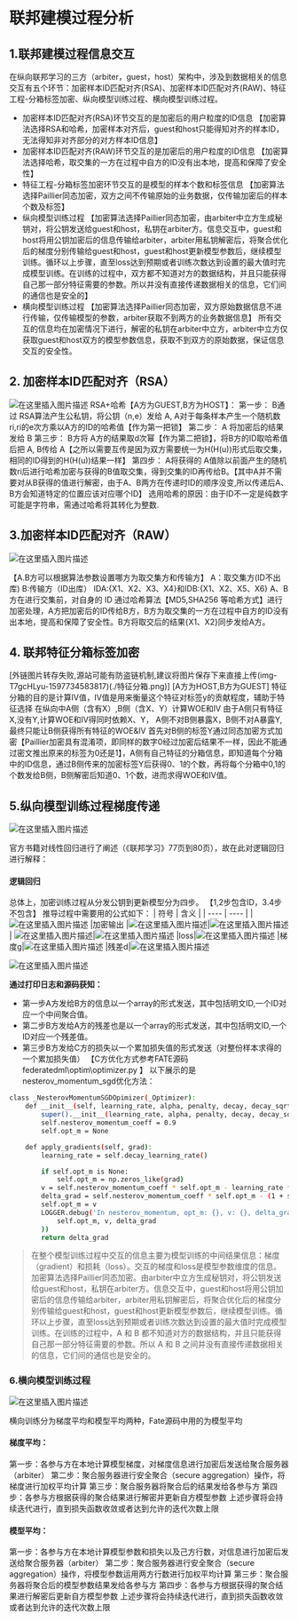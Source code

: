 ﻿# 联邦建模过程分析
## 1.联邦建模过程信息交互
在纵向联邦学习的三方（arbiter，guest，host）架构中，涉及到数据相关的信息交互有五个环节：加密样本ID匹配对齐(RSA)、加密样本ID匹配对齐(RAW)、特征工程-分箱标签加密、纵向模型训练过程、横向模型训练过程。
- 加密样本ID匹配对齐(RSA)环节交互的是加密后的用户粒度的ID信息
【加密算法选择RSA和哈希，加密样本对齐后，guest和host只能得知对齐的样本ID，无法得知非对齐部分的对方样本ID信息】
- 加密样本ID匹配对齐(RAW)环节交互的是加密后的用户粒度的ID信息
【加密算法选择哈希，取交集的一方在过程中自方的ID没有出本地，提高和保障了安全性】
- 特征工程-分箱标签加密环节交互的是模型的样本个数和标签信息
【加密算法选择Paillier同态加密，双方之间不传输原始的业务数据，仅传输加密后的样本个数及标签】
- 纵向模型训练过程
【加密算法选择Paillier同态加密，由arbiter中立方生成秘钥对，将公钥发送给guest和host，私钥在arbiter方。信息交互中，guest和host将用公钥加密后的信息传输给arbiter，arbiter用私钥解密后，将聚合优化后的梯度分别传输给guest和host，guest和host更新模型参数后，继续模型训练。循环以上步骤，直至loss达到预期或者训练次数达到设置的最大值时完成模型训练。在训练的过程中，双方都不知道对方的数据结构，并且只能获得自己那一部分特征需要的参数。所以并没有直接传递数据相关的信息，它们间的通信也是安全的】
- 横向模型训练过程
【加密算法选择Paillier同态加密，双方原始数据信息不进行传输，仅传输模型的参数，arbiter获取不到两方的业务数据信息】
所有交互的信息均在加密情况下进行，解密的私钥在arbiter中立方，arbiter中立方仅获取guest和host双方的模型参数信息，获取不到双方的原始数据，保证信息交互的安全性。

## 2. 加密样本ID匹配对齐（RSA）
![在这里插入图片描述](https://img-blog.csdnimg.cn/2020081815123983.png)
RSA+哈希【A方为GUEST,B方为HOST】：
第一步： B通过 RSA算法产生公私钥，将公钥（n,e）发给 A, A对于每条样本产生一个随机数ri,ri的e次方乘以A方的ID的哈希值【作为第一把锁】
第二步： A 将加密后的结果发给 B
第三步： B方将 A方的结果取d次幂【作为第二把锁】，将B方的ID取哈希值后把 A, B传给 A【之所以需要互传是因为双方需要统一为H(H(u))形式后取交集，相同的ID得到的H(H(u))结果一样】
第四步： A将获得的 A值除以前面产生的随机数ri后进行哈希加密与获得的B值取交集，得到交集的ID再传给B。【其中A并不需要对从B获得的值进行解密，由于A、B两方在传递时ID的顺序没变,所以传递后A、B方会知道特定的位置应该对应哪个ID】
选用哈希的原因：由于ID不一定是纯数字可能是字符串，需通过哈希将其转化为整数.
## 3.加密样本ID匹配对齐（RAW）
![在这里插入图片描述](https://img-blog.csdnimg.cn/20200818151314378.png)

【A.B方可以根据算法参数设置哪方为取交集方和传输方】
A：取交集方(ID不出库)  B:传输方（ID出库）
IDA:{X1、X2、X3、X4}和IDB:{X1、X2、X5、X6} 
A、B方在进行交集前，对自身的 ID 通过哈希算法【MD5,SHA256 等哈希方式】进行加密处理，A方把加密后的ID传给B方，B方为取交集的一方在过程中自方的ID没有出本地，提高和保障了安全性。B方将取交后的结果{X1、X2}同步发给A方。
## 4. 联邦特征分箱标签加密
[外链图片转存失败,源站可能有防盗链机制,建议将图片保存下来直接上传(img-T7gcHLyu-1597734583817)(./特征分箱.png)]
[A方为HOST,B方为GUEST]
特征分箱的目的是计算IV值，IV值是用来衡量这个特征对标签y的贡献程度，辅助于特征选择
在纵向中A侧（含有X）,B侧（含X、Y）计算WOE和IV
由于A侧只有特征X,没有Y,计算WOE和IV得同时依赖X、Y，
A侧不对B侧暴露X，B侧不对A暴露Y,最终只能让B侧获得所有特征的WOE&IV
首先对B侧的标签Y通过同态加密方式加密【Paillier加密具有混淆项，即同样的数字0经过加密后结果不一样，因此不能通过密文推出原来的标签为0还是1】，A侧有自己特征的分箱信息，即知道每个分箱中的ID信息，通过B侧传来的加密标签Y后获得0、1的个数，再将每个分箱中0,1的个数发给B侧，B侧解密后知道0、1个数，进而求得WOE和IV值。
## 5.纵向模型训练过程梯度传递
![在这里插入图片描述](https://img-blog.csdnimg.cn/20200818151403995.png)

官方书籍对线性回归进行了阐述（《联邦学习》77页到80页），故在此对逻辑回归进行解释：

#### 逻辑回归
总体上，加密训练过程从分发公钥到更新模型分为四步。
【1,2步包含ID，3.4步不包含】
推导过程中需要用的公式如下：
|  符号   | 含义 |
|  ----  | ----  |
|![在这里插入图片描述](https://img-blog.csdnimg.cn/20200818151937806.png#pic_center) |加密输出
  |![在这里插入图片描述](https://img-blog.csdnimg.cn/20200818152139932.png#pic_center)|![在这里插入图片描述](https://img-blog.csdnimg.cn/20200818152050715.png#pic_center)
| ![在这里插入图片描述](https://img-blog.csdnimg.cn/20200818152156141.png#pic_center)|![在这里插入图片描述](https://img-blog.csdnimg.cn/20200818152245501.png#pic_center)
|loss|![在这里插入图片描述](https://img-blog.csdnimg.cn/20200818152406760.png#pic_center)
|梯度g|![在这里插入图片描述](https://img-blog.csdnimg.cn/20200818152453442.png#pic_center)
|残差d|![在这里插入图片描述](https://img-blog.csdnimg.cn/20200818152618300.png#pic_center)


![在这里插入图片描述](https://img-blog.csdnimg.cn/20200818154255609.png)

**通过打印日志和源码获知：**
* 第一步A方发给B方的信息以一个array的形式发送，其中包括明文ID,一个ID对应一个中间聚合值。
* 第二步B方发给A方的残差也是以一个array的形式发送，其中包括明文ID,一个ID对应一个残差值。
* 第三步B方发给C方的损失以一个累加损失值的形式发送（对整份样本求得的一个累加损失值）
【C方优化方式参考FATE源码federatedml\optim\optimizer.py 】
以下展示的是nesterov_momentum_sgd优化方法：
```bash
class _NesterovMomentumSGDOpimizer(_Optimizer):
    def __init__(self, learning_rate, alpha, penalty, decay, decay_sqrt):
        super().__init__(learning_rate, alpha, penalty, decay, decay_sqrt)
        self.nesterov_momentum_coeff = 0.9
        self.opt_m = None

    def apply_gradients(self, grad):
        learning_rate = self.decay_learning_rate()

        if self.opt_m is None:
            self.opt_m = np.zeros_like(grad)
        v = self.nesterov_momentum_coeff * self.opt_m - learning_rate * grad
        delta_grad = self.nesterov_momentum_coeff * self.opt_m - (1 + self.nesterov_momentum_coeff) * v
        self.opt_m = v
        LOGGER.debug('In nesterov_momentum, opt_m: {}, v: {}, delta_grad: {}'.format(
            self.opt_m, v, delta_grad
        ))
        return delta_grad
```

>在整个模型训练过程中交互的信息主要为模型训练的中间结果信息：梯度（gradient）和损耗（loss）。交互的梯度和loss是模型参数维度的信息。加密算法选择Paillier同态加密。由arbiter中立方生成秘钥对，将公钥发送给guest和host，私钥在arbiter方。信息交互中，guest和host将用公钥加密后的信息传输给arbiter，arbiter用私钥解密后，将聚合优化后的梯度分别传输给guest和host，guest和host更新模型参数后，继续模型训练。循环以上步骤，直至loss达到预期或者训练次数达到设置的最大值时完成模型训练。在训练的过程中，A 和 B 都不知道对方的数据结构，并且只能获得自己那一部分特征需要的参数。所以 A 和 B 之间并没有直接传递数据相关的信息，它们间的通信也是安全的。
### 6.横向模型训练过程
![在这里插入图片描述](https://img-blog.csdnimg.cn/20200818152932869.png)

横向训练分为梯度平均和模型平均两种，Fate源码中用的为模型平均
#### 梯度平均：
第一步：各参与方在本地计算模型梯度，对梯度信息进行加密后发送给聚合服务器（arbiter）
第二步：聚合服务器进行安全聚合（secure aggregation）操作，将梯度进行加权平均计算
第三步：聚合服务器将聚合后的结果发给各参与方
第四步：各参与方根据获得的聚合结果进行解密并更新自方模型参数
上述步骤将会持续迭代进行，直到损失函数收敛或者达到允许的迭代次数上限
#### 模型平均：
第一步：各参与方在本地计算模型参数和损失以及己方行数，对信息进行加密后发送给聚合服务器（arbiter）
第二步：聚合服务器进行安全聚合（secure aggregation）操作，将模型参数运用两方行数进行加权平均计算
第三步：聚合服务器将聚合后的模型参数结果发给各参与方
第四步：各参与方根据获得的聚合结果进行解密后更新自方模型参数
上述步骤将会持续迭代进行，直到损失函数收敛或者达到允许的迭代次数上限
